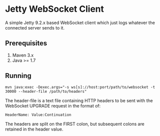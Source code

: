 Jetty WebSocket Client
======================

A simple Jetty 9.2.x based WebSocket client which just logs whatever the 
connected server sends to it.

Prerequisites
-------------

1. Maven 3.x
1. Java >= 1.7

Running
-------

    mvn java:exec -Dexec.args="-s ws[s]://host:port/path/to/websocket -t 30000 --header-file /path/to/headers"

The header-file is a text file containing HTTP headers to be sent with the 
WebSocket UPGRADE request in the format of:

    HeaderName: Value:Continuation

The headers are split on the FIRST colon, but subsequent colons are retained
in the header value.
